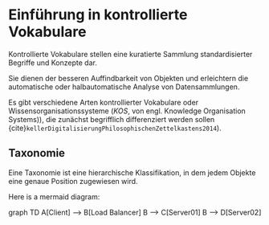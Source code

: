 # Einführung in kontrollierte Vokabulare

Kontrollierte Vokabulare stellen eine kuratierte Sammlung standardisierter Begriffe und Konzepte dar.

Sie dienen der besseren Auffindbarkeit von Objekten und erleichtern die automatische oder halbautomatische Analyse von Datensammlungen.


Es gibt verschiedene Arten kontrollierter Vokabulare oder Wissensorganisationssysteme (*KOS*, von engl. Knowledge Organisation Systems)), die zunächst begrifflich differenziert werden sollen {cite}`kellerDigitalisierungPhilosophischenZettelkastens2014`).

## Taxonomie

Eine Taxonomie ist eine hierarchische Klassifikation, in dem jedem Objekte eine genaue Position zugewiesen wird.

 <script src="https://cdn.jsdelivr.net/npm/mermaid/dist/mermaid.min.js"></script>

 <script>
            mermaid.initialize({ startOnLoad: true });
        </script>

  Here is a mermaid diagram:
    <div class="mermaid">
        graph TD 
        A[Client] --> B[Load Balancer] 
        B --> C[Server01] 
        B --> D[Server02]
    </div>

